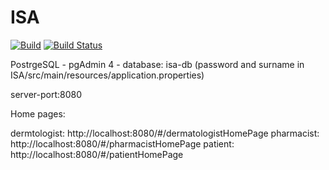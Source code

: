 # ISA


[![Build](https://github.com/Tanjaa1/ISA/actions/workflows/build.yml/badge.svg)](https://github.com/Tanjaa1/ISA/actions/workflows/build.yml) [![Build Status](https://travis-ci.com/Tanjaa1/ISA.svg?branch=develop)](https://travis-ci.com/Tanjaa1/ISA)

PostrgeSQL - pgAdmin 4 - database: isa-db (password and surname in ISA/src/main/resources/application.properties)

server-port:8080

Home pages: 

dermtologist: http://localhost:8080/#/dermatologistHomePage
pharmacist: http://localhost:8080/#/pharmacistHomePage
patient: http://localhost:8080/#/patientHomePage
